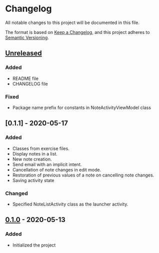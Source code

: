 # Changelog
All notable changes to this project will be documented in this file.

The format is based on [Keep a Changelog](https://keepachangelog.com/en/1.0.0/),
and this project adheres to [Semantic Versioning](https://semver.org/spec/v2.0.0.html).

## [Unreleased]
### Added
- README file
- CHANGELOG file

### Fixed
- Package name prefix for constants in NoteActivityViewModel class

## [0.1.1] - 2020-05-17
### Added
- Classes from exercise files.
- Display notes in a list.
- New note creation.
- Send email with an implicit intent.
- Cancellation of note changes in edit mode.
- Restoration of previous values of a note on cancelling note changes.
- Saving activity state

### Changed
- Specified NoteListActivity class as the launcher activity.    

## [0.1.0] - 2020-05-13
### Added
- Initialized the project

[Unreleased]: https://github.com/tokoiwesley/notekeeper/compare/v0.1.1...master
[0.1.0]: https://github.com/tokoiwesley/notekeeper/compare/v0.1.0...v0.1.1
[0.1.0]: https://github.com/tokoiwesley/notekeeper/releases/tag/v0.1.0